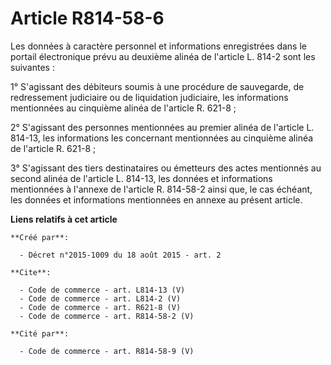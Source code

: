 # Article R814-58-6

Les données à caractère personnel et informations enregistrées dans le portail électronique prévu au deuxième alinéa de
l'article L. 814-2 sont les suivantes : 

1° S'agissant des débiteurs soumis à une procédure de sauvegarde, de redressement judiciaire ou de liquidation judiciaire,
les informations mentionnées au cinquième alinéa de l'article R. 621-8 ; 

2° S'agissant des personnes mentionnées au premier alinéa de l'article L. 814-13, les informations les concernant mentionnées
au cinquième alinéa de l'article R. 621-8 ; 

3° S'agissant des tiers destinataires ou émetteurs des actes mentionnés au second alinéa de l'article L. 814-13, les données
et informations mentionnées à l'annexe de l'article R. 814-58-2 ainsi que, le cas échéant, les données et informations
mentionnées en annexe au présent article.

**Liens relatifs à cet article**

	**Créé par**:

	  - Décret n°2015-1009 du 18 août 2015 - art. 2

	**Cite**:

	  - Code de commerce - art. L814-13 (V)
	  - Code de commerce - art. L814-2 (V)
	  - Code de commerce - art. R621-8 (V)
	  - Code de commerce - art. R814-58-2 (V)

	**Cité par**:

	  - Code de commerce - art. R814-58-9 (V)
